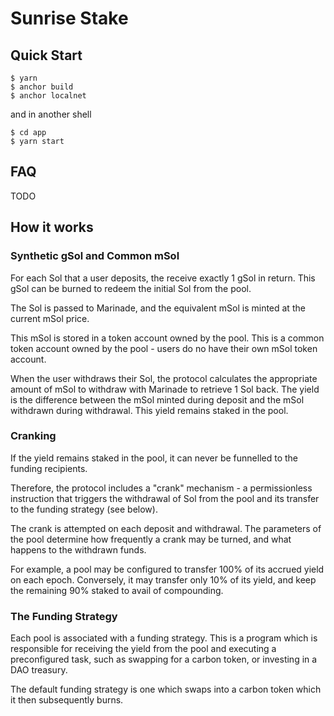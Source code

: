 # Sunrise Stake

## Quick Start

```shell
$ yarn
$ anchor build
$ anchor localnet
```

and in another shell

```shell
$ cd app
$ yarn start
```

## FAQ

TODO

## How it works

### Synthetic gSol and Common mSol

For each Sol that a user deposits, the receive exactly 1 gSol in return. This gSol can be burned to redeem the initial Sol from the pool.

The Sol is passed to Marinade, and the equivalent mSol is minted at the current mSol price.

This mSol is stored in a token account owned by the pool. This is a common token account owned by the pool - users do no have their own mSol token account.

When the user withdraws their Sol, the protocol calculates the appropriate amount of mSol to withdraw with Marinade to retrieve 1 Sol back.
The yield is the difference between the mSol minted during deposit and the mSol withdrawn during withdrawal. This yield remains staked in the pool.

### Cranking

If the yield remains staked in the pool, it can never be funnelled to the funding recipients.

Therefore, the protocol includes a "crank" mechanism - a permissionless instruction that triggers the withdrawal of Sol from the pool
and its transfer to the funding strategy (see below).

The crank is attempted on each deposit and withdrawal.
The parameters of the pool determine how frequently a crank may be turned, and what happens to the withdrawn funds.

For example, a pool may be configured to transfer 100% of its accrued yield on each epoch.
Conversely, it may transfer only 10% of its yield, and keep the remaining 90% staked to avail of compounding.

### The Funding Strategy

Each pool is associated with a funding strategy. This is a program which is responsible for receiving the yield from the pool and executing a
preconfigured task, such as swapping for a carbon token, or investing in a DAO treasury.

The default funding strategy is one which swaps into a carbon token which it then subsequently burns. 
